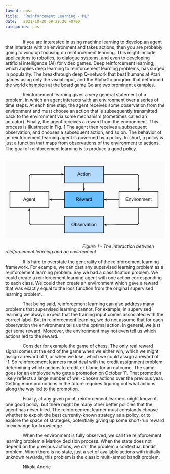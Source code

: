 ```yaml
---
layout: post
title:  "Reinforcement Learning - ML"
date:   2021-10-30 09:29:20 +0700
categories: post
---
```


&nbsp;&nbsp;&nbsp;&nbsp;&nbsp;&nbsp;&nbsp;&nbsp;&nbsp;&nbsp;&nbsp;&nbsp;&nbsp;
If you are interested in using machine learning to develop an agent that interacts with an environment and takes actions,
then you are probably going to wind up focusing on reinforcement learning. This might include applications to robotics, 
to dialogue systems, and even to developing artificial intelligence (AI) for video games. Deep reinforcement learning, 
which applies deep learning to reinforcement learning problems, has surged in popularity. The breakthrough deep Q-network
that beat humans at Atari games using only the visual input, and the AlphaGo program that dethroned the world champion at 
the board game Go are two prominent examples.

&nbsp;&nbsp;&nbsp;&nbsp;&nbsp;&nbsp;&nbsp;&nbsp;&nbsp;&nbsp;&nbsp;&nbsp;&nbsp;
Reinforcement learning gives a very general statement of a problem, in which an agent interacts with an environment over 
a series of time steps. At each time step, the agent receives some observation from the environment and must choose an
action that is subsequently transmitted back to the environment via some mechanism (sometimes called an actuator). 
Finally, the agent receives a reward from the environment. This process is illustrated in Fig. 1 The agent then 
receives a subsequent observation, and chooses a subsequent action, and so on. The behavior of an reinforcement learning
agent is governed by a policy. In short, a policy is just a function that maps from observations of the environment to actions.
The goal of reinforcement learning is to produce a good policy.

&nbsp;&nbsp;&nbsp;&nbsp;&nbsp;&nbsp;&nbsp;&nbsp;&nbsp;&nbsp;&nbsp;&nbsp;&nbsp;&nbsp;&nbsp;&nbsp;&nbsp;&nbsp; 
![reinforcement](../../assets/posts_images/reinf_0.png)

&nbsp;&nbsp;&nbsp;&nbsp;&nbsp;&nbsp;&nbsp;&nbsp;&nbsp;&nbsp;&nbsp;&nbsp;&nbsp;&nbsp;&nbsp;&nbsp;&nbsp;&nbsp;
&nbsp;&nbsp;&nbsp;&nbsp;&nbsp;&nbsp;&nbsp;&nbsp;&nbsp;&nbsp;&nbsp;&nbsp;&nbsp;&nbsp;&nbsp;&nbsp;&nbsp;&nbsp;
&nbsp;&nbsp;&nbsp;&nbsp;&nbsp;&nbsp;&nbsp;&nbsp;&nbsp;&nbsp;&nbsp;&nbsp;&nbsp;&nbsp;&nbsp;&nbsp;&nbsp;&nbsp;
&nbsp;&nbsp;&nbsp;&nbsp;&nbsp;*Figure 1 - The interaction between reinforcement learning and an environment*

&nbsp;&nbsp;&nbsp;&nbsp;&nbsp;&nbsp;&nbsp;&nbsp;&nbsp;&nbsp;&nbsp;&nbsp;&nbsp;
It is hard to overstate the generality of the reinforcement learning framework. For example, we can cast any supervised
learning problem as a reinforcement learning problem. Say we had a classification problem. We could create a reinforcement
learning agent with one action corresponding to each class. We could then create an environment which gave a reward that
was exactly equal to the loss function from the original supervised learning problem.

&nbsp;&nbsp;&nbsp;&nbsp;&nbsp;&nbsp;&nbsp;&nbsp;&nbsp;&nbsp;&nbsp;&nbsp;&nbsp;
That being said, reinforcement learning can also address many problems that supervised learning cannot. For example, in 
supervised learning we always expect that the training input comes associated with the correct label. But in reinforcement 
learning, we do not assume that for each observation the environment tells us the optimal action. In general, we just get 
some reward. Moreover, the environment may not even tell us which actions led to the reward.

&nbsp;&nbsp;&nbsp;&nbsp;&nbsp;&nbsp;&nbsp;&nbsp;&nbsp;&nbsp;&nbsp;&nbsp;&nbsp;
Consider for example the game of chess. The only real reward signal comes at the end of the game when we either win, which
we might assign a reward of 1, or when we lose, which we could assign a reward of -1. So reinforcement learners must deal
with the credit assignment problem: determining which actions to credit or blame for an outcome. The same goes for an employee 
who gets a promotion on October 11. That promotion likely reflects a large number of well-chosen actions over the previous year.
Getting more promotions in the future requires figuring out what actions along the way led to the promotion.

&nbsp;&nbsp;&nbsp;&nbsp;&nbsp;&nbsp;&nbsp;&nbsp;&nbsp;&nbsp;&nbsp;&nbsp;&nbsp;
Finally, at any given point, reinforcement learners might know of one good policy, but there might be many other better 
policies that the agent has never tried. The reinforcement learner must constantly choose whether to exploit the best 
currently-known strategy as a policy, or to explore the space of strategies, potentially giving up some short-run reward in
exchange for knowledge.

&nbsp;&nbsp;&nbsp;&nbsp;&nbsp;&nbsp;&nbsp;&nbsp;&nbsp;&nbsp;&nbsp;&nbsp;&nbsp;
When the environment is fully observed, we call the reinforcement learning problem a Markov decision process. When the state 
does not depend on the previous actions, we call the problem a contextual bandit problem. When there is no state, just a set
of available actions with initially unknown rewards, this problem is the classic multi-armed bandit problem.

&nbsp;&nbsp;&nbsp;&nbsp;&nbsp;&nbsp;&nbsp;&nbsp;&nbsp;&nbsp;&nbsp;&nbsp;&nbsp;
Nikola Andric

